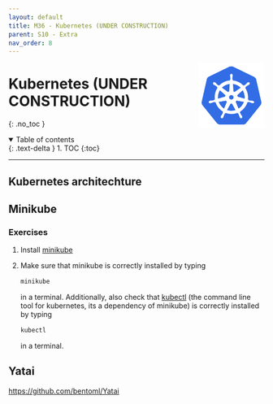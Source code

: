 ```yaml
---
layout: default
title: M36 - Kubernetes (UNDER CONSTRUCTION)
parent: S10 - Extra
nav_order: 8
---
```


<img style="float: right;" src="../figures/icons/kubernetes.png" width="130"> 

# Kubernetes (UNDER CONSTRUCTION)
{: .no_toc }

<details open markdown="block">
  <summary>
    Table of contents
  </summary>
  {: .text-delta }
1. TOC
{:toc}
</details>

---


## Kubernetes architechture

## Minikube

### Exercises

1. Install [minikube](https://minikube.sigs.k8s.io/docs/start/)

2. Make sure that minikube is correctly installed by typing
   ```bash
   minikube
   ```
   in a terminal. Additionally, also check that [kubectl](https://kubernetes.io/docs/reference/kubectl/kubectl/) (the
   command line tool for kubernetes, its a dependency of minikube) is correctly installed by typing
   ```bash
   kubectl
   ```
   in a terminal.

## Yatai

https://github.com/bentoml/Yatai
